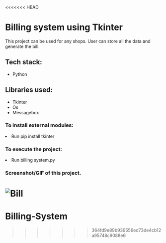 <<<<<<< HEAD
<h1>Billing system using Tkinter</h1>
<p>This project can be used for any shops. User can store all the data and generate the bill.</p>

<h2>Tech stack:</h2>
<ul>
    <li>Python</li>
</ul>

<h2>Libraries used:</h2>
<ul>
    <li>Tkinter</li>
    <li>Os</li>
    <li>Messagebox</li>
</ul>

<h3>To install external modules:</h3>
<p><li>Run pip install tkinter</li></p>

<h3>To execute the project:</h3>
<p><li>Run billing system.py</li></p>

<h3>Screenshot/GIF of this project.</h3>

![Bill](https://user-images.githubusercontent.com/72568715/134779769-7695a727-adbb-43b7-9e60-1205dc982ae7.PNG)
=======
# Billing-System
>>>>>>> 364fd9e89b939556ed73de4cb12a95748c9088e6
